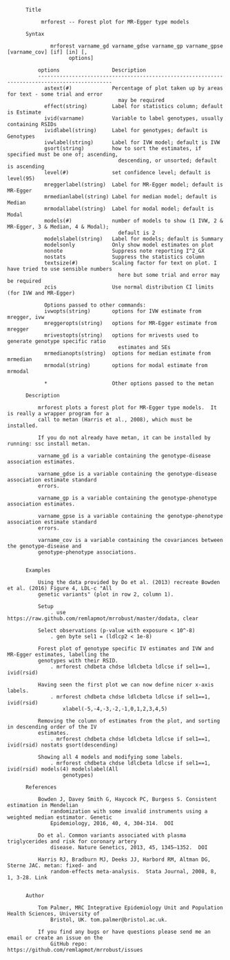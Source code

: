           Title

               mrforest -- Forest plot for MR-Egger type models

          Syntax

                  mrforest varname_gd varname_gdse varname_gp varname_gpse [varname_cov] [if] [in] [,
                        options]

              options                 Description
              ----------------------------------------------------------------------------------------------
                astext(#)             Percentage of plot taken up by areas for text - some trial and error
                                        may be required
                effect(string)        Label for statistics column; default is Estimate
                ivid(varname)         Variable to label genotypes, usually containing RSIDs
                ividlabel(string)     Label for genotypes; default is Genotypes
                ivwlabel(string)      Label for IVW model; default is IVW
                gsort(string)         how to sort the estimates, if specified must be one of; ascending,
                                        descending, or unsorted; default is ascending
                level(#)              set confidence level; default is level(95)
                mreggerlabel(string)  Label for MR-Egger model; default is MR-Egger
                mrmedianlabel(string) Label for median model; default is Median
                mrmodallabel(string)  Label for modal model; default is Modal
                models(#)             number of models to show (1 IVW, 2 & MR-Egger, 3 & Median, 4 & Modal);
                                        default is 2
                modelslabel(string)   Label for models; default is Summary
                modelsonly            Only show model estimates on plot
                nonote                Suppress note reporting I^2_GX
                nostats               Suppress the statistics column
                textsize(#)           Scaling factor for text on plot. I have tried to use sensible numbers
                                        here but some trial and error may be required
                zcis                  Use normal distribution CI limits (for IVW and MR-Egger)

                Options passed to other commands:
                ivwopts(string)       options for IVW estimate from mregger, ivw
                mreggeropts(string)   options for MR-Egger estimate from mregger
                mrivestopts(string)   options for mrivests used to generate genotype specific ratio
                                        estimates and SEs
                mrmedianopts(string)  options for median estimate from mrmedian
                mrmodal(string)       options for modal estimate from mrmodal

                *                     Other options passed to the metan

          Description

              mrforest plots a forest plot for MR-Egger type models.  It is really a wrapper program for a
              call to metan (Harris et al., 2008), which must be installed.

              If you do not already have metan, it can be installed by running: ssc install metan.

              varname_gd is a variable containing the genotype-disease association estimates.

              varname_gdse is a variable containing the genotype-disease association estimate standard
              errors.

              varname_gp is a variable containing the genotype-phenotype association estimates.

              varname_gpse is a variable containing the genotype-phenotype association estimate standard
              errors.

              varname_cov is a variable containing the covariances between the genotype-disease and
              genotype-phenotype associations.


          Examples

              Using the data provided by Do et al. (2013) recreate Bowden et al. (2016) Figure 4, LDL-c "All
              genetic variants" (plot in row 2, column 1).

              Setup
                  . use https://raw.github.com/remlapmot/mrrobust/master/dodata, clear

              Select observations (p-value with exposure < 10^-8)
                  . gen byte sel1 = (ldlcp2 < 1e-8)

              Forest plot of genotype specific IV estimates and IVW and MR-Egger estimates, labelling the
              genotypes with their RSID.
                  . mrforest chdbeta chdse ldlcbeta ldlcse if sel1==1, ivid(rsid)

              Having seen the first plot we can now define nicer x-axis labels.
                  . mrforest chdbeta chdse ldlcbeta ldlcse if sel1==1, ivid(rsid)
                      xlabel(-5,-4,-3,-2,-1,0,1,2,3,4,5)

              Removing the column of estimates from the plot, and sorting in descending order of the IV
              estimates.
                  . mrforest chdbeta chdse ldlcbeta ldlcse if sel1==1, ivid(rsid) nostats gsort(descending)

              Showing all 4 models and modifying some labels.
                  . mrforest chdbeta chdse ldlcbeta ldlcse if sel1==1, ivid(rsid) models(4) modelslabel(All
                      genotypes)

          References

              Bowden J, Davey Smith G, Haycock PC, Burgess S. Consistent estimation in Mendelian
                  randomization with some invalid instruments using a weighted median estimator. Genetic
                  Epidemiology, 2016, 40, 4, 304-314.  DOI

              Do et al. Common variants associated with plasma triglycerides and risk for coronary artery
                  disease. Nature Genetics, 2013, 45, 1345–1352.  DOI

              Harris RJ, Bradburn MJ, Deeks JJ, Harbord RM, Altman DG, Sterne JAC. metan: fixed- and
                  random-effects meta-analysis.  Stata Journal, 2008, 8, 1, 3-28. Link


          Author

              Tom Palmer, MRC Integrative Epidemiology Unit and Population Health Sciences, University of
                  Bristol, UK. tom.palmer@bristol.ac.uk.

              If you find any bugs or have questions please send me an email or create an issue on the
                  GitHub repo: https://github.com/remlapmot/mrrobust/issues
